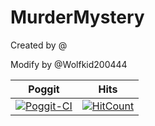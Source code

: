 # MurderMystery

Created by @

Modify by @Wolfkid200444

Poggit | Hits
------ | -----
[![Poggit-CI](https://poggit.pmmp.io/ci.shield/FutureDeveloperZ/MurderMystery/MurderMystery)](https://poggit.pmmp.io/ci/FutureDeveloperZ/MurderMystery) | [![HitCount](http://hits.dwyl.io/Wolfkid200444/https://github.com/FutureDeveloperZ/MurderMystery.svg)](http://hits.dwyl.io/Wolfkid200444/https://github.com/FutureDeveloperZ/MurderMystery)
